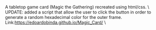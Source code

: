 A tabletop game card (Magic the Gathering) recreated using html/css. \  
UPDATE: added a script that allow the user to click the button in order to generate a random hexadecimal color for the outer frame. \
Link:https://edoardobinda.github.io/Magic_Card/ \
